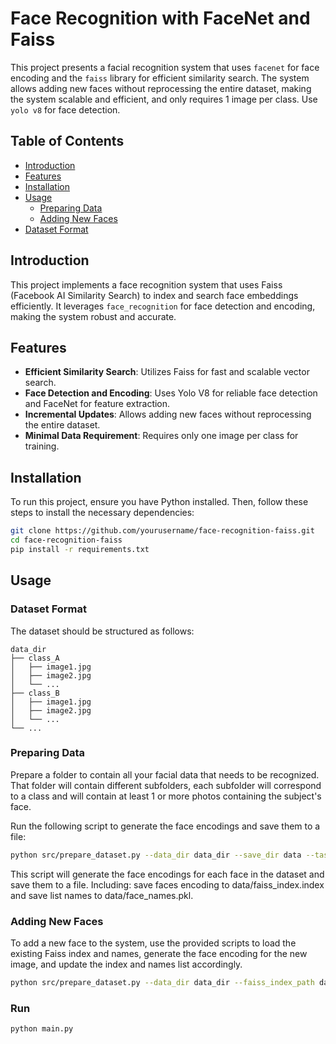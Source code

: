 # Face Recognition with FaceNet and Faiss

This project presents a facial recognition system that uses `facenet` for face encoding and the `faiss` library for efficient similarity search. The system allows adding new faces without reprocessing the entire dataset, making the system scalable and efficient, and only requires 1 image per class.
Use `yolo v8` for face detection.

## Table of Contents
- [Introduction](#introduction)
- [Features](#features)
- [Installation](#installation)
- [Usage](#usage)
  - [Preparing Data](#preparing-data)
  - [Adding New Faces](#adding-new-faces)
- [Dataset Format](#dataset-format)

## Introduction
This project implements a face recognition system that uses Faiss (Facebook AI Similarity Search) to index and search face embeddings efficiently. It leverages `face_recognition` for face detection and encoding, making the system robust and accurate.

## Features
- **Efficient Similarity Search**: Utilizes Faiss for fast and scalable vector search.
- **Face Detection and Encoding**: Uses Yolo V8 for reliable face detection and FaceNet for feature extraction.
- **Incremental Updates**: Allows adding new faces without reprocessing the entire dataset.
- **Minimal Data Requirement**: Requires only one image per class for training.

## Installation
To run this project, ensure you have Python installed. Then, follow these steps to install the necessary dependencies:

```bash
git clone https://github.com/yourusername/face-recognition-faiss.git
cd face-recognition-faiss
pip install -r requirements.txt
```

## Usage

### Dataset Format

The dataset should be structured as follows:

``` shell
data_dir
├── class_A
│   ├── image1.jpg
│   ├── image2.jpg
│   └── ...
├── class_B
│   ├── image1.jpg
│   ├── image2.jpg
│   └── ...
└── ...
```

### Preparing Data

Prepare a folder to contain all your facial data that needs to be recognized. That folder will contain different subfolders, each subfolder will correspond to a class and will contain at least 1 or more photos containing the subject's face.

Run the following script to generate the face encodings and save them to a file:

```bash
python src/prepare_dataset.py --data_dir data_dir --save_dir data --task "init"
```

This script will generate the face encodings for each face in the dataset and save them to a file. Including: save faces encoding to data/faiss_index.index and save list names to data/face_names.pkl.

### Adding New Faces

To add a new face to the system, use the provided scripts to load the existing Faiss index and names, generate the face encoding for the new image, and update the index and names list accordingly.

```bash
python src/prepare_dataset.py --data_dir data_dir --faiss_index_path data/faiss_index.index --face_names_path data/face_names.pkl --task "add"
```

### Run

```bash
python main.py
```


